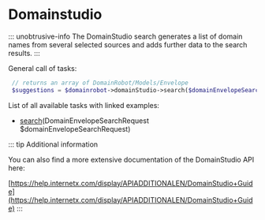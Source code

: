 # Domainstudio

::: unobtrusive-info
The DomainStudio search generates a list of domain names from several selected sources and adds further data to the search results.
:::

General call of tasks:

```php
 // returns an array of DomainRobot/Models/Envelope
 $suggestions = $domainrobot->domainStudio->search($domainEnvelopeSearchRequest);
```

List of all available tasks with linked examples:

* [search](https://github.com/InterNetX/php-domainrobot-sdk/blob/master/example/domainstudio/DomainStudioSearch.php)(DomainEnvelopeSearchRequest $domainEnvelopeSearchRequest)

::: tip Additional information

You can also find a more extensive documentation of the DomainStudio API here:

[https://help.internetx.com/display/APIADDITIONALEN/DomainStudio+Guide](https://help.internetx.com/display/APIADDITIONALEN/DomainStudio+Guide)
::: 